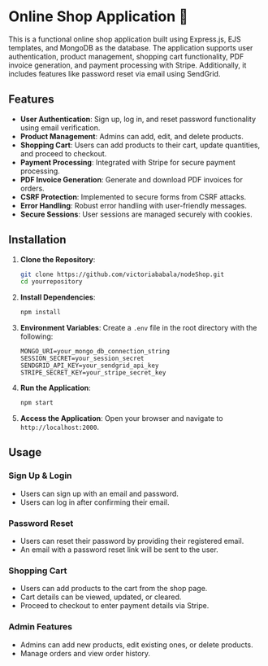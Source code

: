 

# Online Shop Application 👾

This is a  functional online shop application built using Express.js, EJS templates, and MongoDB as the database. The application supports user authentication, product management, shopping cart functionality, PDF invoice generation, and payment processing with Stripe. Additionally, it includes features like password reset via email using SendGrid.

## Features

- **User Authentication**: Sign up, log in, and reset password functionality using email verification.
- **Product Management**: Admins can add, edit, and delete products.
- **Shopping Cart**: Users can add products to their cart, update quantities, and proceed to checkout.
- **Payment Processing**: Integrated with Stripe for secure payment processing.
- **PDF Invoice Generation**: Generate and download PDF invoices for orders.
- **CSRF Protection**: Implemented to secure forms from CSRF attacks.
- **Error Handling**: Robust error handling with user-friendly messages.
- **Secure Sessions**: User sessions are managed securely with cookies.

## Installation

1. **Clone the Repository**:
   ```bash
   git clone https://github.com/victoriababala/nodeShop.git
   cd yourrepository
   ```

2. **Install Dependencies**:
   ```bash
   npm install
   ```

3. **Environment Variables**:
   Create a `.env` file in the root directory with the following:
   ```env
   MONGO_URI=your_mongo_db_connection_string
   SESSION_SECRET=your_session_secret
   SENDGRID_API_KEY=your_sendgrid_api_key
   STRIPE_SECRET_KEY=your_stripe_secret_key
   ```

4. **Run the Application**:
   ```bash
   npm start
   ```

5. **Access the Application**:
   Open your browser and navigate to `http://localhost:2000`.

## Usage

### Sign Up & Login
- Users can sign up with an email and password.
- Users can log in after confirming their email.

### Password Reset
- Users can reset their password by providing their registered email.
- An email with a password reset link will be sent to the user.

### Shopping Cart
- Users can add products to the cart from the shop page.
- Cart details can be viewed, updated, or cleared.
- Proceed to checkout to enter payment details via Stripe.

### Admin Features
- Admins can add new products, edit existing ones, or delete products.
- Manage orders and view order history.



